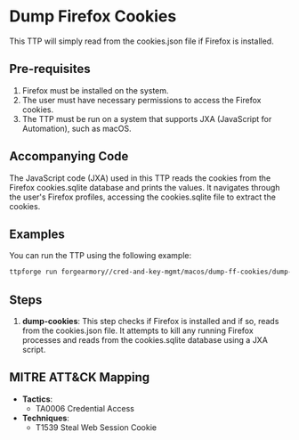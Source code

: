# Dump Firefox Cookies

This TTP will simply read from the cookies.json file if Firefox is installed.

## Pre-requisites

1. Firefox must be installed on the system.
1. The user must have necessary permissions to access the Firefox cookies.
1. The TTP must be run on a system that supports JXA (JavaScript for
   Automation), such as macOS.

## Accompanying Code

The JavaScript code (JXA) used in this TTP reads the cookies from the Firefox
cookies.sqlite database and prints the values. It navigates through the
user's Firefox profiles, accessing the cookies.sqlite file to extract
the cookies.

## Examples

You can run the TTP using the following example:

```bash
ttpforge run forgearmory//cred-and-key-mgmt/macos/dump-ff-cookies/dump-ff-cookies.yaml
```

## Steps

1. **dump-cookies**: This step checks if Firefox is installed and if so,
   reads from the cookies.json file. It attempts to kill any running Firefox
   processes and reads from the cookies.sqlite database using a JXA script.

## MITRE ATT&CK Mapping

- **Tactics**:
  - TA0006 Credential Access
- **Techniques**:
  - T1539 Steal Web Session Cookie
